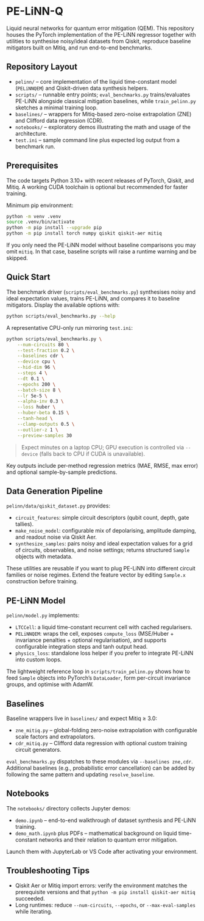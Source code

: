 # PE-LiNN-Q

Liquid neural networks for quantum error mitigation (QEM). This repository houses the PyTorch implementation of the PE-LiNN regressor together with utilities to synthesise noisy/ideal datasets from Qiskit, reproduce baseline mitigators built on Mitiq, and run end-to-end benchmarks.

## Repository Layout
- `pelinn/` – core implementation of the liquid time-constant model (`PELiNNQEM`) and Qiskit-driven data synthesis helpers.
- `scripts/` – runnable entry points; `eval_benchmarks.py` trains/evaluates PE-LiNN alongside classical mitigation baselines, while `train_pelinn.py` sketches a minimal training loop.
- `baselines/` – wrappers for Mitiq-based zero-noise extrapolation (ZNE) and Clifford data regression (CDR).
- `notebooks/` – exploratory demos illustrating the math and usage of the architecture.
- `test.ini` – sample command line plus expected log output from a benchmark run.

## Prerequisites
The code targets Python 3.10+ with recent releases of PyTorch, Qiskit, and Mitiq. A working CUDA toolchain is optional but recommended for faster training.

Minimum pip environment:

```bash
python -m venv .venv
source .venv/bin/activate
python -m pip install --upgrade pip
python -m pip install torch numpy qiskit qiskit-aer mitiq
```

If you only need the PE-LiNN model without baseline comparisons you may omit `mitiq`. In that case, baseline scripts will raise a runtime warning and be skipped.

## Quick Start
The benchmark driver (`scripts/eval_benchmarks.py`) synthesises noisy and ideal expectation values, trains PE-LiNN, and compares it to baseline mitigators. Display the available options with:

```bash
python scripts/eval_benchmarks.py --help
```

A representative CPU-only run mirroring `test.ini`:

```bash
python scripts/eval_benchmarks.py \
    --num-circuits 80 \
    --test-fraction 0.2 \
    --baselines cdr \
    --device cpu \
    --hid-dim 96 \
    --steps 4 \
    --dt 0.1 \
    --epochs 200 \
    --batch-size 8 \
    --lr 5e-5 \
    --alpha-inv 0.3 \
    --loss huber \
    --huber-beta 0.15 \
    --tanh-head \
    --clamp-outputs 0.5 \
    --outlier-z 1 \
    --preview-samples 30
```

> Expect minutes on a laptop CPU; GPU execution is controlled via `--device` (falls back to CPU if CUDA is unavailable).

Key outputs include per-method regression metrics (MAE, RMSE, max error) and optional sample-by-sample predictions.

## Data Generation Pipeline
`pelinn/data/qiskit_dataset.py` provides:
- `circuit_features`: simple circuit descriptors (qubit count, depth, gate tallies).
- `make_noise_model`: configurable mix of depolarising, amplitude damping, and readout noise via Qiskit Aer.
- `synthesize_samples`: pairs noisy and ideal expectation values for a grid of circuits, observables, and noise settings; returns structured `Sample` objects with metadata.

These utilities are reusable if you want to plug PE-LiNN into different circuit families or noise regimes. Extend the feature vector by editing `Sample.x` construction before training.

## PE-LiNN Model
`pelinn/model.py` implements:
- `LTCCell`: a liquid time-constant recurrent cell with cached regularisers.
- `PELiNNQEM`: wraps the cell, exposes `compute_loss` (MSE/Huber + invariance penalties + optional regularisation), and supports configurable integration steps and tanh output head.
- `physics_loss`: standalone loss helper if you prefer to integrate PE-LiNN into custom loops.

The lightweight reference loop in `scripts/train_pelinn.py` shows how to feed `Sample` objects into PyTorch’s `DataLoader`, form per-circuit invariance groups, and optimise with AdamW.

## Baselines
Baseline wrappers live in `baselines/` and expect Mitiq ≥ 3.0:
- `zne_mitiq.py` – global-folding zero-noise extrapolation with configurable scale factors and extrapolators.
- `cdr_mitiq.py` – Clifford data regression with optional custom training circuit generators.

`eval_benchmarks.py` dispatches to these modules via `--baselines zne,cdr`. Additional baselines (e.g., probabilistic error cancellation) can be added by following the same pattern and updating `resolve_baseline`.

## Notebooks
The `notebooks/` directory collects Jupyter demos:
- `demo.ipynb` – end-to-end walkthrough of dataset synthesis and PE-LiNN training.
- `demo_math.ipynb` plus PDFs – mathematical background on liquid time-constant networks and their relation to quantum error mitigation.

Launch them with JupyterLab or VS Code after activating your environment.

## Troubleshooting Tips
- Qiskit Aer or Mitiq import errors: verify the environment matches the prerequisite versions and that `python -m pip install qiskit-aer mitiq` succeeded.
- Long runtimes: reduce `--num-circuits`, `--epochs`, or `--max-eval-samples` while iterating.

